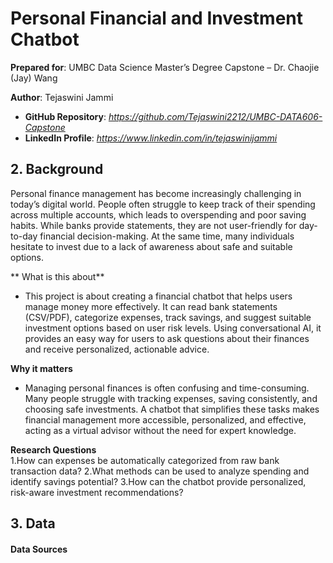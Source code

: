 # Personal Financial and Investment Chatbot

**Prepared for**: UMBC Data Science Master’s Degree Capstone – Dr. Chaojie (Jay) Wang  

**Author**: Tejaswini Jammi 

- **GitHub Repository**: *https://github.com/Tejaswini2212/UMBC-DATA606-Capstone*
- **LinkedIn Profile**: *https://www.linkedin.com/in/tejaswinijammi*  

## 2. Background
Personal finance management has become increasingly challenging in today’s digital world. People often struggle to keep track of their spending across multiple accounts, which leads to overspending and poor saving habits. While banks provide statements, they are not user-friendly for day-to-day financial decision-making. At the same time, many individuals hesitate to invest due to a lack of awareness about safe and suitable options.

** What is this about**
- This project is about creating a financial chatbot that helps users manage money more effectively. It can read bank statements (CSV/PDF), categorize expenses, track savings, and suggest suitable investment options based on user risk levels. Using conversational AI, it provides an easy way for users to ask questions about their finances and receive personalized, actionable advice.

**Why it matters**  
- Managing personal finances is often confusing and time-consuming. Many people struggle with tracking expenses, saving consistently, and choosing safe investments. A chatbot that simplifies these tasks makes financial management more accessible, personalized, and effective, acting as a virtual advisor without the need for expert knowledge.

**Research Questions**  
1.How can expenses be automatically categorized from raw bank transaction data?
2.What methods can be used to analyze spending and identify savings potential?
3.How can the chatbot provide personalized, risk-aware investment recommendations? 


## 3. Data

#### Data Sources

